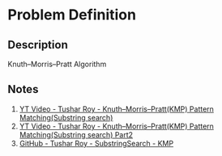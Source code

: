 # Problem Definition

## Description

Knuth–Morris–Pratt Algorithm

## Notes

1. [YT Video - Tushar Roy - Knuth–Morris–Pratt(KMP) Pattern Matching(Substring search)](https://www.youtube.com/watch?v=GTJr8OvyEVQ)
1. [YT Video - Tushar Roy - Knuth–Morris–Pratt(KMP) Pattern Matching(Substring search) Part2](https://www.youtube.com/watch?v=KG44VoDtsAA)
1. [GitHub - Tushar Roy - SubstringSearch - KMP](https://github.com/mission-peace/interview/blob/master/src/com/interview/string/SubstringSearch.java)